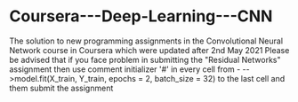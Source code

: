# Coursera---Deep-Learning---CNN
The solution to new programming assignments in the Convolutional Neural Network course in Coursera which were updated after 2nd May 2021
Please be advised that if you face problem in submitting the "Residual Networks" assignment then use comment initializer '#' in every cell from - 
-->model.fit(X_train, Y_train, epochs = 2, batch_size = 32) to the last cell and them submit the assignment
